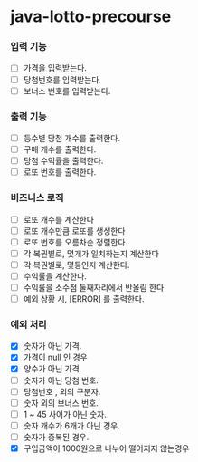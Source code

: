 # java-lotto-precourse

### 입력 기능
- [ ] 가격을 입력받는다.  
- [ ] 당첨번호를 입력받는다.
- [ ] 보너스 번호를 입력받는다.

### 출력 기능
- [ ] 등수별 당첨 개수를 출력한다.
- [ ] 구매 개수를 출력한다.
- [ ] 당첨 수익률을 출력한다.
- [ ] 로또 번호를 출력한다.

### 비즈니스 로직
- [ ] 로또 개수를 계산한다
- [ ] 로또 개수만큼 로또를 생성한다 
- [ ] 로또 번호를 오름차순 정렬한다
- [ ] 각 복권별로, 몇개가 일치하는지 계산한다
- [ ] 각 복권별로, 몇등인지 계산한다.
- [ ] 수익률을 계산한다.
- [ ] 수익률을 소수점 둘째자리에서 반올림 한다
- [ ] 예외 상황 시, [ERROR] 를 출력한다. 

### 예외 처리
- [x] 숫자가 아닌 가격.
- [x] 가격이 null 인 경우
- [x] 양수가 아닌 가격.
- [ ] 숫자가 아닌 당첨 번호.
- [ ] 당첨번호 , 외의 구분자.
- [ ] 숫자 외의 보너스 번호.
- [ ] 1 ~ 45 사이가 아닌 숫자.
- [ ] 숫자 개수가 6개가 아닌 경우.
- [ ] 숫자가 중복된 경우.
- [x] 구입금액이 1000원으로 나누어 떨어지지 않는경우